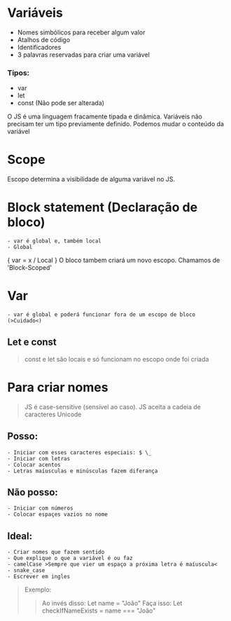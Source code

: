 # Variáveis

- Nomes simbólicos para receber algum valor
- Atalhos de código
- Identificadores
- 3 palavras reservadas para criar uma variável

### Tipos:

- var
- let
- const (Não pode ser alterada)

O JS é uma linguagem fracamente tipada e dinâmica.
Variáveis não precisam ter um tipo previamente definido. Podemos mudar o conteúdo da variável

# Scope

Escopo determina a visibilidade de alguma variável no JS.

# Block statement (Declaração de bloco)

    - var é global e, também local
    - Global

{
var = x / Local
}
O bloco tambem criará um novo escopo. Chamamos de 'Block-Scoped'

# Var

    - var é global e poderá funcionar fora de um escopo de bloco (>Cuidado<)

## Let e const

> const e let são locais e só funcionam no escopo onde foi criada

# Para criar nomes

> JS é case-sensitive (sensível ao caso).
> JS aceita a cadeia de caracteres Unicode

## Posso:

    - Iniciar com esses caracteres especiais: $ \_
    - Iniciar com letras
    - Colocar acentos
    - Letras maíusculas e minúsculas fazem diferança

## Não posso:

    - Iniciar com números
    - Colocar espaçes vazios no nome

## Ideal:

    - Criar nomes que fazem sentido
    - Que explique o que a variável é ou faz
    - camelCase >Sempre que vier um espaço a próxima letra é maíuscula<
    - snake_case
    - Escrever em ingles

> Exemplo:
>
> > Ao invés disso: Let name = "João"
> > Faça isso: Let checkIfNameExists = name === "João"
